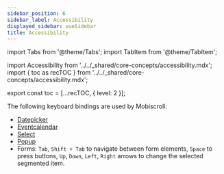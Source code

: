 ```yaml
---
sidebar_position: 6
sidebar_label: Accessibility
displayed_sidebar: vueSidebar
title: Accessibility
---
```


import Tabs from '@theme/Tabs';
import TabItem from '@theme/TabItem';

import Accessibility from '../../_shared/core-concepts/accessibility.mdx';
import { toc as recTOC } from '../../_shared/core-concepts/accessibility.mdx';

export const toc = [...recTOC, { level: 2 }];

<Accessibility />

The following keyboard bindings are used by Mobiscroll:
- [Datepicker](/vue/datepicker/accessibility)
- [Eventcalendar](/vue/eventcalendar/accessibility)
- [Select](/vue/select/accessibility)
- [Popup](/vue/popup/accessibility)
- Forms: `Tab`, `Shift + Tab` to navigate between form elements, `Space` to press buttons, `Up`, `Down`, `Left`, `Right` arrows to change the selected segmented item.